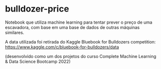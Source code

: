 # bulldozer-price

Notebook que utiliza machine learning para tentar prever o preço de uma escavadora, com base em uma base de dados de outras máquinas similares.

A data utilizada foi retirada do Kaggle Bluebook for Bulldozers competition: https://www.kaggle.com/c/bluebook-for-bulldozers/data

(desenvolvido como um dos projetos do curso Complete Machine Learning & Data Science Bootcamp 2022)
